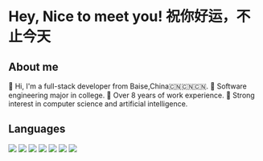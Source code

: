 # Hey, Nice to meet you! 祝你好运，不止今天

## About me
💙 Hi, I'm a full-stack developer from Baise,China🇨🇳🇨🇳🇨🇳. 
💜 Software engineering major in college.
💚 Over 8 years of work experience.
💛 Strong interest in computer science and artificial intelligence.

## Languages
<span>
  <img src="https://img.shields.io/badge/-C-blue?style=flat-square&logo=c&logoColor=white" />
  <img src="https://img.shields.io/badge/-C++-grey?style=flat-square&logo=c&logoColor=white" />
  <img src="https://img.shields.io/badge/-Java-E34F26?style=flat-square&logo=Java&logoColor=white" />
  <img src="https://img.shields.io/badge/-Python-purple?style=flat-square&logo=python&logoColor=white" />
  <img src="https://img.shields.io/badge/-JavaScript-yellow?style=flat-square&logo=javascript&logoColor=white" />
  <img src="https://img.shields.io/badge/-TypeScript-blue?style=flat-square&logo=typescript&logoColor=white" />
  <img src="https://img.shields.io/badge/-PHP-green?style=flat-square&logo=php&logoColor=white" />
</span>
